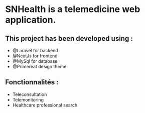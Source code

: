 # SNHealth is a telemedicine web application.

## This project has been developed using :
- @Laravel for backend
- @NextJs for frontend
- @MySql for database
- @Primereat design theme

## Fonctionnalités :
- Teleconsultation
- Telemonitoring
- Healthcare professional search
